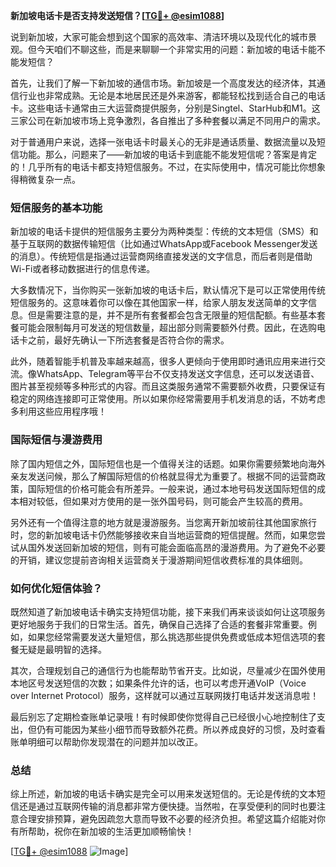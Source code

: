 **新加坡电话卡是否支持发送短信？[[TG💪+ @esim1088](https://t.me/s/esim1088)]**

说到新加坡，大家可能会想到这个国家的高效率、清洁环境以及现代化的城市景观。但今天咱们不聊这些，而是来聊聊一个非常实用的问题：新加坡的电话卡能不能发短信？

首先，让我们了解一下新加坡的通信市场。新加坡是一个高度发达的经济体，其通信行业也非常成熟。无论是本地居民还是外来游客，都能轻松找到适合自己的电话卡。这些电话卡通常由三大运营商提供服务，分别是Singtel、StarHub和M1。这三家公司在新加坡市场上竞争激烈，各自推出了多种套餐以满足不同用户的需求。

对于普通用户来说，选择一张电话卡时最关心的无非是通话质量、数据流量以及短信功能。那么，问题来了——新加坡的电话卡到底能不能发短信呢？答案是肯定的！几乎所有的电话卡都支持短信服务。不过，在实际使用中，情况可能比你想象得稍微复杂一点。

### 短信服务的基本功能

新加坡的电话卡提供的短信服务主要分为两种类型：传统的文本短信（SMS）和基于互联网的数据传输短信（比如通过WhatsApp或Facebook Messenger发送的消息）。传统短信是指通过运营商网络直接发送的文字信息，而后者则是借助Wi-Fi或者移动数据进行的信息传递。

大多数情况下，当你购买一张新加坡的电话卡后，默认情况下是可以正常使用传统短信服务的。这意味着你可以像在其他国家一样，给家人朋友发送简单的文字信息。但是需要注意的是，并不是所有套餐都会包含无限量的短信配额。有些基本套餐可能会限制每月可发送的短信数量，超出部分则需要额外付费。因此，在选购电话卡之前，最好先确认一下所选套餐是否符合你的需求。

此外，随着智能手机普及率越来越高，很多人更倾向于使用即时通讯应用来进行交流。像WhatsApp、Telegram等平台不仅支持发送文字信息，还可以发送语音、图片甚至视频等多种形式的内容。而且这类服务通常不需要额外收费，只要保证有稳定的网络连接即可正常使用。所以如果你经常需要用手机发消息的话，不妨考虑多利用这些应用程序哦！

### 国际短信与漫游费用

除了国内短信之外，国际短信也是一个值得关注的话题。如果你需要频繁地向海外亲友发送问候，那么了解国际短信的价格就显得尤为重要了。根据不同的运营商政策，国际短信的价格可能会有所差异。一般来说，通过本地号码发送国际短信的成本相对较低，但如果对方使用的是一张外国号码，则可能会产生较高的费用。

另外还有一个值得注意的地方就是漫游服务。当您离开新加坡前往其他国家旅行时，您的新加坡电话卡仍然能够接收来自当地运营商的短信提醒。然而，如果您尝试从国外发送回新加坡的短信，则有可能会面临高昂的漫游费用。为了避免不必要的开销，建议您提前咨询相关运营商关于漫游期间短信收费标准的具体细则。

### 如何优化短信体验？

既然知道了新加坡电话卡确实支持短信功能，接下来我们再来谈谈如何让这项服务更好地服务于我们的日常生活。首先，确保自己选择了合适的套餐非常重要。例如，如果您经常需要发送大量短信，那么挑选那些提供免费或低成本短信选项的套餐无疑是最明智的选择。

其次，合理规划自己的通信行为也能帮助节省开支。比如说，尽量减少在国外使用本地区号发送短信的次数；如果条件允许的话，也可以考虑开通VoIP（Voice over Internet Protocol）服务，这样就可以通过互联网拨打电话并发送消息啦！

最后别忘了定期检查账单记录哦！有时候即使你觉得自己已经很小心地控制住了支出，但仍有可能因为某些小细节而导致额外花费。所以养成良好的习惯，及时查看账单明细可以帮助你发现潜在的问题并加以改正。

### 总结

综上所述，新加坡的电话卡确实是完全可以用来发送短信的。无论是传统的文本短信还是通过互联网传输的消息都非常方便快捷。当然啦，在享受便利的同时也要注意合理安排预算，避免因疏忽大意而导致不必要的经济负担。希望这篇介绍能对你有所帮助，祝你在新加坡的生活更加顺畅愉快！

[[TG💪+ @esim1088](https://t.me/s/esim1088) ![Image](https://i.postimg.cc/4NQfJmqS/Snipaste-2025-05-13-00-14-12.png)]